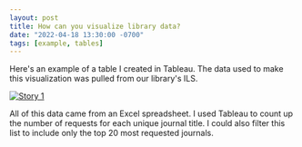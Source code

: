 ```yaml
---
layout: post
title: How can you visualize library data?
date: "2022-04-18 13:30:00 -0700"
tags: [example, tables]
---
```


Here's an example of a table I created in Tableau. The data used to make this visualization was pulled from our library's ILS.

<div class='tableauPlaceholder' id='viz1650745721125' style='position: relative'><noscript><a href='#'><img alt='Story 1 ' src='https:&#47;&#47;public.tableau.com&#47;static&#47;images&#47;L2&#47;L2017-2019articles&#47;Story1&#47;1_rss.png' style='border: none' /></a></noscript>
    <object class='tableauViz'  style='display:none;'><param name='host_url' value='https%3A%2F%2Fpublic.tableau.com%2F' /> <param name='embed_code_version' value='3' /> <param name='site_root' value='' /><param name='name' value='L2017-2019articles&#47;Story1' /><param name='tabs' value='no' /><param name='toolbar' value='yes' /><param name='static_image' value='https:&#47;&#47;public.tableau.com&#47;static&#47;images&#47;L2&#47;L2017-2019articles&#47;Story1&#47;1.png' /> <param name='animate_transition' value='yes' /><param name='display_static_image' value='yes' /><param name='display_spinner' value='yes' /><param name='display_overlay' value='yes' /><param name='display_count' value='yes' /><param name='language' value='en-US' /></object>
</div>                
<script type='text/javascript'>                    
    var divElement = document.getElementById('viz1650745721125');                    
    var vizElement = divElement.getElementsByTagName('object')[0];                    
    vizElement.style.width='100%';vizElement.style.height=(divElement.offsetWidth*0.75)+'px';                    
    var scriptElement = document.createElement('script');                    
    scriptElement.src = 'https://public.tableau.com/javascripts/api/viz_v1.js';                    
    vizElement.parentNode.insertBefore(scriptElement, vizElement);                
</script>

<!--more-->

All of this data came from an Excel spreadsheet. I used Tableau to count up the number of requests for each unique journal title. I could also filter this list to include only the top 20 most requested journals.
